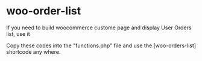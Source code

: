 # woo-order-list
If you need to build woocommerce custome page and display User Orders list, use it

Copy these codes into the "functions.php" file and use the [woo-orders-list] shortcode any where.
